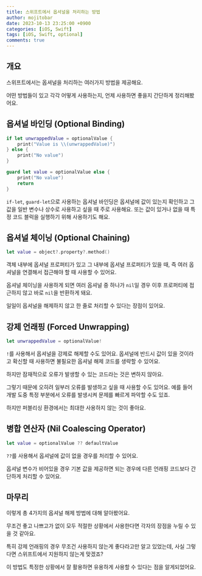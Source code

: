 ```yaml
---
title: 스위프트에서 옵셔널을 처리하는 방법
author: mojitobar
date: 2023-10-13 23:25:00 +0900
categories: [iOS, Swift]
tags: [iOS, Swift, optional]
comments: true
---
```


## 개요

스위프트에서는 옵셔널을 처리하는 여러가지 방법을 제공해요.

어떤 방법들이 있고 각각 어떻게 사용하는지, 언제 사용하면 좋을지 간단하게 정리해봤어요.

## 옵셔널 바인딩 (Optional Binding)

```swift
if let unwrappedValue = optionalValue {
    print("Value is \\(unwrappedValue)")
} else {
    print("No value")
}

guard let value = optionalValue else {
    print("No value")
    return
}
```

`if-let`, `guard-let`으로 사용하는 옵셔널 바인딩은 옵셔널에 값이 있는지 확인하고 그 값을 일반 변수나 상수로 사용하고 싶을 때 주로 사용해요. 또는 값이 있거나 없을 때 특정 코드 블럭을 실행하기 위해 사용하기도 해요.

## 옵셔널 체이닝 (Optional Chaining)

```swift
let value = object?.property?.method()
```

객체 내부에 옵셔널 프로퍼티가 있고 그 내부에 옵셔널 프로퍼티가 있을 때, 즉 여러 옵셔널을 연결해서 접근해야 할 때 사용할 수 있어요.

옵셔널 체이닝을 사용하게 되면 여러 옵셔널 중 하나가 `nil`일 경우 이후 프로퍼티에 접근하지 않고 바로 `nil`을 반환하게 돼요.

일일이 옵셔널을 해제하지 않고 한 줄로 처리할 수 있다는 장점이 있어요.

## 강제 언래핑 (Forced Unwrapping)

```swift
let unwrappedValue = optionalValue!
```

`!`를 사용해서 옵셔널을 강제로 해제할 수도 있어요. 옵셔널에 반드시 값이 있을 것이라고 확신할 때 사용하면 불필요한 옵셔널 해제 코드를 생략할 수 있어요.

하지만 잠재적으로 오류가 발생할 수 있는 코드라는 것은 변하지 않아요.

그렇기 때문에 오히려 일부러 오류를 발생하고 싶을 때 사용할 수도 있어요. 예를 들어 개발 도중 특정 부분에서 오류를 발생시켜 문제를 빠르게 파악할 수도 있죠.

하지만 퍼블리싱 환경에서는 최대한 사용하지 않는 것이 좋아요.

## 병합 연산자 (Nil Coalescing Operator)

```swift
let value = optionalValue ?? defaultValue
```

`??`를 사용해서 옵셔널에 값이 없을 경우를 처리할 수 있어요.

옵셔널 변수가 비어있을 경우 기본 값을 제공하면 되는 경우에 다른 언래핑 코드보다 간단하게 처리할 수 있어요.

## 마무리

이렇게 총 4가지의 옵셔널 해제 방법에 대해 알아봤어요.

무조건 좋고 나쁘고가 없이 모두 적절한 상황에서 사용한다면 각자의 장점을 누릴 수 있을 것 같아요.

특히 강제 언래핑의 경우 무조건 사용하지 않는게 좋다라고만 알고 있었는데, 사실 그렇다면 스위프트에서 지원하지 않는게 맞겠죠?

이 방법도 특정한 상황에서 잘 활용하면 유용하게 사용할 수 있다는 점을 알게되었어요.
